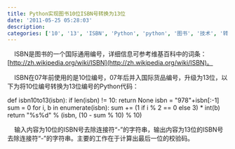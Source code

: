 ```yaml
---
title: Python实现图书10位ISBN号转换为13位
date: '2011-05-25 05:28:03'
description: 
categories: ['10', '13', 'ISBN', 'Python', 'python', '图书', '技术', '转换']
---
```


&nbsp; &nbsp; ISBN是图书的一个国际通用编号，详细信息可参考维基百科中的词条：[http://zh.wikipedia.org/wiki/ISBN](http://zh.wikipedia.org/wiki/ISBN)。

&nbsp; &nbsp; ISBN在07年前使用的是10位编号，07年后并入国际货品编号，升级为13位，以下为将10位编号转换为13位编号的Python代码：

def isbn10to13(isbn):
    if len(isbn) != 10:
        return None
    isbn = "978"+isbn[:-1]
    sum = 0
    for i, b in enumerate(isbn):
        sum += (1 if i % 2 == 0 else 3) * int(b)
    return "%s%d" % (isbn, (10 - sum % 10) % 10)

&nbsp; &nbsp; 输入内容为10位的ISBN号去除连接符“-”的字符串，输出内容为13位的ISBN号去除连接符“-”的字符串。主要的工作在于计算出最后一位的校验码。
